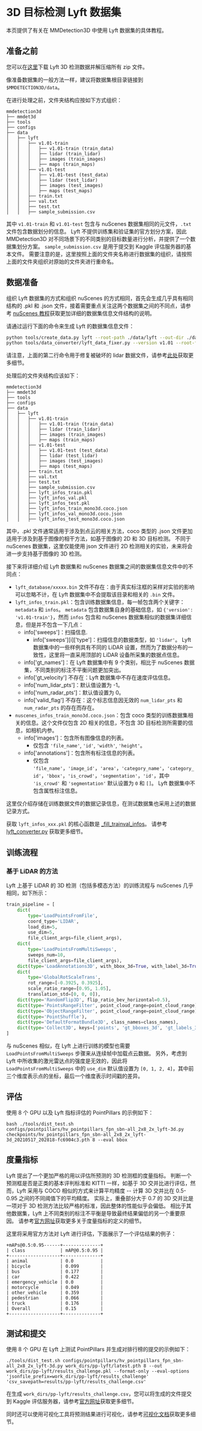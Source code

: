 # 3D 目标检测 Lyft 数据集

本页提供了有关在 MMDetection3D 中使用 Lyft 数据集的具体教程。

## 准备之前

您可以在[这里](https://www.kaggle.com/c/3d-object-detection-for-autonomous-vehicles/data)下载 Lyft 3D 检测数据并解压缩所有 zip 文件。

像准备数据集的一般方法一样，建议将数据集根目录链接到 `$MMDETECTION3D/data`。

在进行处理之前，文件夹结构应按如下方式组织：

```
mmdetection3d
├── mmdet3d
├── tools
├── configs
├── data
│   ├── lyft
│   │   ├── v1.01-train
│   │   │   ├── v1.01-train (train_data)
│   │   │   ├── lidar (train_lidar)
│   │   │   ├── images (train_images)
│   │   │   ├── maps (train_maps)
│   │   ├── v1.01-test
│   │   │   ├── v1.01-test (test_data)
│   │   │   ├── lidar (test_lidar)
│   │   │   ├── images (test_images)
│   │   │   ├── maps (test_maps)
│   │   ├── train.txt
│   │   ├── val.txt
│   │   ├── test.txt
│   │   ├── sample_submission.csv
```

其中 `v1.01-train` 和 `v1.01-test` 包含与 nuScenes 数据集相同的元文件，`.txt` 文件包含数据划分的信息。
Lyft 不提供训练集和验证集的官方划分方案，因此 MMDetection3D 对不同场景下的不同类别的目标数量进行分析，并提供了一个数据集划分方案。
`sample_submission.csv` 是用于提交到 Kaggle 评估服务器的基本文件。
需要注意的是，这里按照上面的文件夹名称进行数据集的组织，请按照上面的文件夹组织对原始的文件夹进行重命名。

## 数据准备

组织 Lyft 数据集的方式和组织 nuScenes 的方式相同，首先会生成几乎具有相同结构的 .pkl 和 .json 文件，接着需要重点关注这两个数据集之间的不同点，请参考 [nuScenes 教程](https://github.com/open-mmlab/mmdetection3d/blob/master/docs/datasets/nuscenes_det.md)获取更加详细的数据集信息文件结构的说明。

请通过运行下面的命令来生成 Lyft 的数据集信息文件：

```bash
python tools/create_data.py lyft --root-path ./data/lyft --out-dir ./data/lyft --extra-tag lyft --version v1.01
python tools/data_converter/lyft_data_fixer.py --version v1.01 --root-folder ./data/lyft
```

请注意，上面的第二行命令用于修复被破坏的 lidar 数据文件，请参考[此处](https://www.kaggle.com/c/3d-object-detection-for-autonomous-vehicles/discussion/110000)获取更多细节。

处理后的文件夹结构应该如下：

```
mmdetection3d
├── mmdet3d
├── tools
├── configs
├── data
│   ├── lyft
│   │   ├── v1.01-train
│   │   │   ├── v1.01-train (train_data)
│   │   │   ├── lidar (train_lidar)
│   │   │   ├── images (train_images)
│   │   │   ├── maps (train_maps)
│   │   ├── v1.01-test
│   │   │   ├── v1.01-test (test_data)
│   │   │   ├── lidar (test_lidar)
│   │   │   ├── images (test_images)
│   │   │   ├── maps (test_maps)
│   │   ├── train.txt
│   │   ├── val.txt
│   │   ├── test.txt
│   │   ├── sample_submission.csv
│   │   ├── lyft_infos_train.pkl
│   │   ├── lyft_infos_val.pkl
│   │   ├── lyft_infos_test.pkl
│   │   ├── lyft_infos_train_mono3d.coco.json
│   │   ├── lyft_infos_val_mono3d.coco.json
│   │   ├── lyft_infos_test_mono3d.coco.json
```

其中，.pkl 文件通常适用于涉及到点云的相关方法，coco 类型的 .json 文件更加适用于涉及到基于图像的相干方法，如基于图像的 2D 和 3D 目标检测。
不同于 nuScenes 数据集，这里仅能使用 json 文件进行 2D 检测相关的实验，未来将会进一步支持基于图像的 3D 检测。

接下来将详细介绍 Lyft 数据集和 nuScenes 数据集之间的数据集信息文件中的不同点：

- `lyft_database/xxxxx.bin` 文件不存在：由于真实标注框的采样对实验的影响可以忽略不计，在 Lyft 数据集中不会提取该目录和相关的 `.bin` 文件。
- `lyft_infos_train.pkl`：包含训练数据集信息，每一帧包含两个关键字：`metadata` 和 `infos`。
`metadata` 包含数据集自身的基础信息，如 `{'version': 'v1.01-train'}`，然而 `infos` 包含和 nuScenes 数据集相似的数据集详细信息，但是并不包含一下几点：
    - info['sweeps']：扫描信息.
        - info['sweeps'][i]['type']：扫描信息的数据类型，如 `'lidar'`。
          Lyft 数据集中的一些样例具有不同的 LiDAR 设置，然而为了数据分布的一致性，这里将一直采用顶部的 LiDAR 设备所采集的数据点信息。
    - info['gt_names']：在 Lyft 数据集中有 9 个类别，相比于 nuScenes 数据集，不同类别的标注不平衡问题更加突出。
    - info['gt_velocity'] 不存在：Lyft 数据集中不存在速度评估信息。
    - info['num_lidar_pts']：默认值设置为 -1。
    - info['num_radar_pts']：默认值设置为 0。
    - info['valid_flag'] 不存在：这个标志信息因无效的 `num_lidar_pts` 和 `num_radar_pts` 的存在而存在。
- `nuscenes_infos_train_mono3d.coco.json`：包含 coco 类型的训练数据集相关的信息。这个文件仅包含 2D 相关的信息，不包含 3D 目标检测所需要的信息，如相机内参。
    - info['images']：包含所有图像信息的列表。
        - 仅包含 `'file_name'`, `'id'`, `'width'`, `'height'`。
    - info['annotations']：包含所有标注信息的列表。
        - 仅包含 `'file_name'`，`'image_id'`，`'area'`，`'category_name'`，`'category_id'`，`'bbox'`，`'is_crowd'`，`'segmentation'`，`'id'`，其中 `'is_crowd'` 和 `'segmentation'` 默认设置为 `0` 和 `[]`。
        Lyft 数据集中不包含属性标注信息。

这里仅介绍存储在训练数据文件的数据记录信息，在测试数据集也采用上述的数据记录方式。

获取 `lyft_infos_xxx.pkl` 的核心函数是 [\_fill_trainval_infos](https://github.com/open-mmlab/mmdetection3d/blob/master/tools/data_converter/lyft_converter.py#L93)。
请参考 [lyft_converter.py](https://github.com/open-mmlab/mmdetection3d/blob/master/tools/data_converter/lyft_converter.py) 获取更多细节。

## 训练流程

### 基于 LiDAR 的方法

Lyft 上基于 LiDAR 的 3D 检测（包括多模态方法）的训练流程与 nuScenes 几乎相同，如下所示：

```python
train_pipeline = [
    dict(
        type='LoadPointsFromFile',
        coord_type='LIDAR',
        load_dim=5,
        use_dim=5,
        file_client_args=file_client_args),
    dict(
        type='LoadPointsFromMultiSweeps',
        sweeps_num=10,
        file_client_args=file_client_args),
    dict(type='LoadAnnotations3D', with_bbox_3d=True, with_label_3d=True),
    dict(
        type='GlobalRotScaleTrans',
        rot_range=[-0.3925, 0.3925],
        scale_ratio_range=[0.95, 1.05],
        translation_std=[0, 0, 0]),
    dict(type='RandomFlip3D', flip_ratio_bev_horizontal=0.5),
    dict(type='PointsRangeFilter', point_cloud_range=point_cloud_range),
    dict(type='ObjectRangeFilter', point_cloud_range=point_cloud_range),
    dict(type='PointShuffle'),
    dict(type='DefaultFormatBundle3D', class_names=class_names),
    dict(type='Collect3D', keys=['points', 'gt_bboxes_3d', 'gt_labels_3d'])
]
```

与 nuScenes 相似，在 Lyft 上进行训练的模型也需要 `LoadPointsFromMultiSweeps` 步骤来从连续帧中加载点云数据。
另外，考虑到 Lyft 中所收集的激光雷达点的强度是无效的，因此将 `LoadPointsFromMultiSweeps` 中的 `use_dim` 默认值设置为 `[0, 1, 2, 4]`，其中前三个维度表示点的坐标，最后一个维度表示时间戳的差异。

## 评估

使用 8 个 GPU 以及 Lyft 指标评估的 PointPillars 的示例如下：

```shell
bash ./tools/dist_test.sh configs/pointpillars/hv_pointpillars_fpn_sbn-all_2x8_2x_lyft-3d.py checkpoints/hv_pointpillars_fpn_sbn-all_2x8_2x_lyft-3d_20210517_202818-fc6904c3.pth 8 --eval bbox
```

## 度量指标

Lyft 提出了一个更加严格的用以评估所预测的 3D 检测框的度量指标。
判断一个预测框是否是正类的基本评判标准和 KITTI 一样，如基于 3D 交并比进行评估，然而，Lyft 采用与 COCO 相似的方式来计算平均精度 -- 计算 3D 交并比在 0.5-0.95 之间的不同阈值下的平均精度。
实际上，重叠部分大于 0.7 的 3D 交并比是一项对于 3D 检测方法比较严格的标准，因此整体的性能似乎会偏低。
相比于其他数据集，Lyft 上不同类别的标注不平衡是导致最终结果偏低的另一个重要原因。
请参考[官方网址](https://www.kaggle.com/c/3d-object-detection-for-autonomous-vehicles/overview/evaluation)获取更多关于度量指标的定义的细节。

这里将采用官方方法对 Lyft 进行评估，下面展示了一个评估结果的例子：

```
+mAPs@0.5:0.95------+--------------+
| class             | mAP@0.5:0.95 |
+-------------------+--------------+
| animal            | 0.0          |
| bicycle           | 0.099        |
| bus               | 0.177        |
| car               | 0.422        |
| emergency_vehicle | 0.0          |
| motorcycle        | 0.049        |
| other_vehicle     | 0.359        |
| pedestrian        | 0.066        |
| truck             | 0.176        |
| Overall           | 0.15         |
+-------------------+--------------+
```

## 测试和提交

使用 8 个 GPU 在 Lyft 上测试 PointPillars 并生成对排行榜的提交的示例如下：

```shell
./tools/dist_test.sh configs/pointpillars/hv_pointpillars_fpn_sbn-all_2x8_2x_lyft-3d.py work_dirs/pp-lyft/latest.pth 8 --out work_dirs/pp-lyft/results_challenge.pkl --format-only --eval-options 'jsonfile_prefix=work_dirs/pp-lyft/results_challenge' 'csv_savepath=results/pp-lyft/results_challenge.csv'
```

在生成 `work_dirs/pp-lyft/results_challenge.csv`，您可以将生成的文件提交到 Kaggle 评估服务器，请参考[官方网址](https://www.kaggle.com/c/3d-object-detection-for-autonomous-vehicles)获取更多细节。

同时还可以使用可视化工具将预测结果进行可视化，请参考[可视化文档](https://mmdetection3d.readthedocs.io/zh_CN/latest/useful_tools.html#visualization)获取更多细节。
